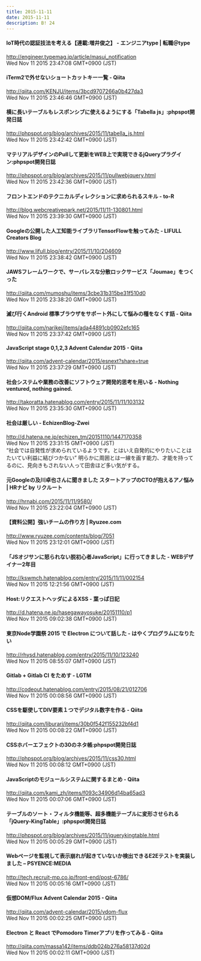 ```yaml
---
title: 2015-11-11
date: 2015-11-11
description: B! 24
---
```


#### IoT時代の認証技法を考える【連載:増井俊之】 - エンジニアtype | 転職＠type
http://engineer.typemag.jp/article/masui_notification<br>
Wed Nov 11 2015 23:47:08 GMT+0900 (JST)<br>


#### iTerm2で外せないショートカットキー一覧 - Qiita
http://qiita.com/KENJU/items/3bcd9707266a0b427da3<br>
Wed Nov 11 2015 23:46:46 GMT+0900 (JST)<br>


#### 横に長いテーブルもレスポンシブに使えるようにする「Tabella js」:phpspot開発日誌
http://phpspot.org/blog/archives/2015/11/tabella_js.html<br>
Wed Nov 11 2015 23:42:42 GMT+0900 (JST)<br>


#### マテリアルデザインのPullして更新をWEB上で実現できるjQueryプラグイン:phpspot開発日誌
http://phpspot.org/blog/archives/2015/11/pullwebjquery.html<br>
Wed Nov 11 2015 23:42:36 GMT+0900 (JST)<br>


#### フロントエンドのテクニカルディレクションに求められるスキル - to-R
http://blog.webcreativepark.net/2015/11/11-130801.html<br>
Wed Nov 11 2015 23:39:30 GMT+0900 (JST)<br>


#### Googleの公開した人工知能ライブラリTensorFlowを触ってみた - LIFULL Creators Blog 
http://www.lifull.blog/entry/2015/11/10/204609<br>
Wed Nov 11 2015 23:38:42 GMT+0900 (JST)<br>


#### JAWSフレームワークで、サーバレスな分散ロックサービス「Joumae」をつくった
http://qiita.com/mumoshu/items/3cbe31b315be31f510d0<br>
Wed Nov 11 2015 23:38:20 GMT+0900 (JST)<br>


#### 滅び行くAndroid 標準ブラウザをサポート外にして悩みの種をなくす話 - Qiita
http://qiita.com/narikei/items/ada44891cb0902efc165<br>
Wed Nov 11 2015 23:37:42 GMT+0900 (JST)<br>


#### JavaScript stage 0,1,2,3 Advent Calendar 2015 - Qiita
http://qiita.com/advent-calendar/2015/esnext?share=true<br>
Wed Nov 11 2015 23:37:29 GMT+0900 (JST)<br>


#### 社会システムや業務の改善にソフトウェア開発的思考を用いる - Nothing ventured, nothing gained.
http://takoratta.hatenablog.com/entry/2015/11/11/103132<br>
Wed Nov 11 2015 23:35:30 GMT+0900 (JST)<br>


#### 社会は厳しい - EchizenBlog-Zwei
http://d.hatena.ne.jp/echizen_tm/20151110/1447170358<br>
Wed Nov 11 2015 23:31:15 GMT+0900 (JST)<br>
“社会では自発性が求められているようです。とはいえ自発的にやりたいことはたいてい利益に結びつかない” 明らかに周囲とは一線を画す能力、才能を持ってるのに、見向きもされない人って田舎ほど多い気がする。


#### 元Googleの及川卓也さんに聞きました スタートアップのCTOが抱えるアノ悩み | HRナビ by リクルート
http://hrnabi.com/2015/11/11/9580/<br>
Wed Nov 11 2015 23:22:04 GMT+0900 (JST)<br>


#### 【資料公開】強いチームの作り方 | Ryuzee.com
http://www.ryuzee.com/contents/blog/7051<br>
Wed Nov 11 2015 23:12:01 GMT+0900 (JST)<br>


#### 「JSオジサンに怒られない脱初心者JavaScript」に行ってきました - WEBデザイナー2年目
http://kswmch.hatenablog.com/entry/2015/11/11/002154<br>
Wed Nov 11 2015 12:21:56 GMT+0900 (JST)<br>


####  Host:リクエストヘッダによるXSS - 葉っぱ日記
http://d.hatena.ne.jp/hasegawayosuke/20151110/p1<br>
Wed Nov 11 2015 09:02:38 GMT+0900 (JST)<br>


####  東京Node学園祭 2015 で Electron について話した - はやくプログラムになりたい
http://rhysd.hatenablog.com/entry/2015/11/10/123240<br>
Wed Nov 11 2015 08:55:07 GMT+0900 (JST)<br>


#### Gitlab + Gitlab CI をためす - LGTM
http://codeout.hatenablog.com/entry/2015/08/21/012706<br>
Wed Nov 11 2015 00:08:56 GMT+0900 (JST)<br>


#### CSSを駆使してDIV要素１つでデジタル数字を作る - Qiita
http://qiita.com/liburari/items/30b0f542f155232bf4d1<br>
Wed Nov 11 2015 00:08:22 GMT+0900 (JST)<br>


#### CSSホバーエフェクトの30のネタ帳:phpspot開発日誌
http://phpspot.org/blog/archives/2015/11/css30.html<br>
Wed Nov 11 2015 00:08:12 GMT+0900 (JST)<br>


#### JavaScriptのモジュールシステムに関するまとめ - Qiita
http://qiita.com/kami_zh/items/f093c34906d14ba65ad3<br>
Wed Nov 11 2015 00:07:06 GMT+0900 (JST)<br>


#### テーブルのソート・フィルタ機能等、超多機能テーブルに変形させられる「jQuery-KingTable」:phpspot開発日誌
http://phpspot.org/blog/archives/2015/11/jquerykingtable.html<br>
Wed Nov 11 2015 00:05:29 GMT+0900 (JST)<br>


#### Webページを監視して表示崩れが起きていないか検出できるE2Eテストを実装しました – PSYENCE:MEDIA
http://tech.recruit-mp.co.jp/front-end/post-6786/<br>
Wed Nov 11 2015 00:05:16 GMT+0900 (JST)<br>


#### 仮想DOM/Flux Advent Calendar 2015 - Qiita
http://qiita.com/advent-calendar/2015/vdom-flux<br>
Wed Nov 11 2015 00:02:25 GMT+0900 (JST)<br>


#### Electron と React でPomodoro Timerアプリを作ってみる - Qiita
http://qiita.com/massa142/items/ddb024b276a58137d02d<br>
Wed Nov 11 2015 00:02:11 GMT+0900 (JST)<br>


